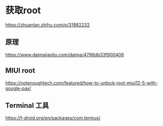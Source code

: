 # 获取root

https://zhuanlan.zhihu.com/p/31882232


## 原理
https://www.daimajiaoliu.com/daima/4796db33f900406

## MIUI root
https://notenoughtech.com/featured/how-to-unlock-root-miui12-5-with-google-pay/

## Terminal 工具
https://f-droid.org/en/packages/com.termux/

